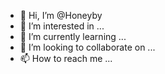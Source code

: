 - 👋 Hi, I’m @Honeyby
- 👀 I’m interested in ...
- 🌱 I’m currently learning ...
- 💞️ I’m looking to collaborate on ...
- 📫 How to reach me ...

<!---
Honeyby/Honeyby is a ✨ special ✨ repository because its `README.md` (this file) appears on your GitHub profile.
You can click the Preview link to take a look at your changes.
--->
